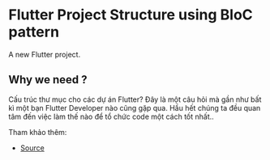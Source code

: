 # Flutter Project Structure using BloC pattern

A new Flutter project.

## Why we need ?

Cấu trúc thư mục cho các dự án Flutter?
Đây là một câu hỏi mà gần như bất kì một bạn Flutter Developer nào cũng gặp qua. Hầu hết chúng ta đều quan tâm đến việc làm thế nào để tổ chức code một cách tốt nhất..

Tham khảo thêm:

- [Source](https://www.facebook.com/edu.200lab/photos/pcb.178134084090208/178133884090228/)
